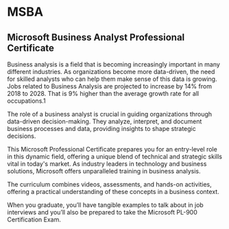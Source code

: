 # MSBA
## Microsoft Business Analyst Professional Certificate

Business analysis is a field that is becoming increasingly important in many different industries. As organizations become more data-driven, the need for skilled analysts who can help them make sense of this data is growing. Jobs related to Business Analysis are projected to increase by 14% from 2018 to 2028. That is 9% higher than the average growth rate for all occupations.1

The role of a business analyst is crucial in guiding organizations through data-driven decision-making. They analyze, interpret, and document business processes and data, providing insights to shape strategic decisions.

This Microsoft Professional Certificate prepares you for an entry-level role in this dynamic field, offering a unique blend of technical and strategic skills vital in today's market. As industry leaders in technology and business solutions, Microsoft offers unparalleled training in business analysis.

The curriculum combines videos, assessments, and hands-on activities, offering a practical understanding of these concepts in a business context. 

When you graduate, you’ll have tangible examples to talk about in job interviews and you’ll also be prepared to take the Microsoft PL-900 Certification Exam.
